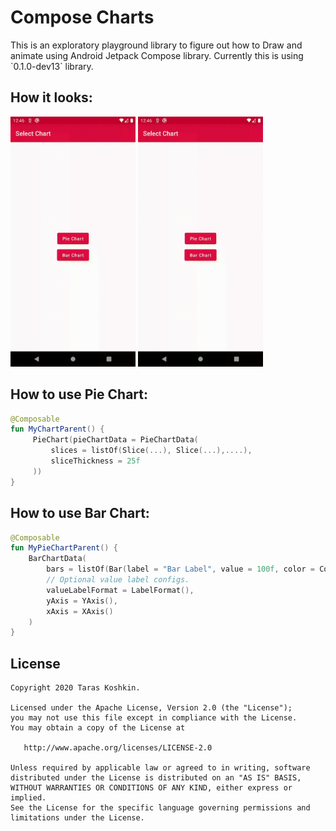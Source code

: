 # Compose Charts

<p>
This is an exploratory playground library to figure out how to Draw and animate using Android Jetpack Compose library.
Currently this is using `0.1.0-dev13` library.
</p>

## How it looks:

<img src="/assets/pie_chart.gif" width="200"> <img src="/assets/bar_chart.gif" width="200">

## How to use Pie Chart:

```kotlin
@Composable
fun MyChartParent() {
     PieChart(pieChartData = PieChartData(
         slices = listOf(Slice(...), Slice(...),....),
         sliceThickness = 25f
     ))
}
```

## How to use Bar Chart:

```kotlin
@Composable
fun MyPieChartParent() {
    BarChartData(
        bars = listOf(Bar(label = "Bar Label", value = 100f, color = Color.Red),),
        // Optional value label configs.
        valueLabelFormat = LabelFormat(),
        yAxis = YAxis(),
        xAxis = XAxis()
    )
}
```

## License

    Copyright 2020 Taras Koshkin.

    Licensed under the Apache License, Version 2.0 (the "License");
    you may not use this file except in compliance with the License.
    You may obtain a copy of the License at

       http://www.apache.org/licenses/LICENSE-2.0

    Unless required by applicable law or agreed to in writing, software
    distributed under the License is distributed on an "AS IS" BASIS,
    WITHOUT WARRANTIES OR CONDITIONS OF ANY KIND, either express or implied.
    See the License for the specific language governing permissions and
    limitations under the License.
